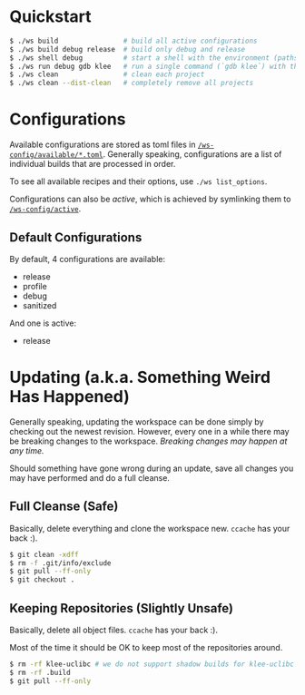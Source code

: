 # Quickstart

```bash
$ ./ws build                # build all active configurations
$ ./ws build debug release  # build only debug and release
$ ./ws shell debug          # start a shell with the environment (paths, etc.) set up for use of the debug configuration
$ ./ws run debug gdb klee   # run a single command (`gdb klee`) with the environment (paths, etc.) set up for use of the debug configuration
$ ./ws clean                # clean each project
$ ./ws clean --dist-clean   # completely remove all projects
```

# Configurations
Available configurations are stored as toml files in [`/ws-config/available/*.toml`](/ws-config/available). Generally speaking, configurations are a list of individual builds that are processed in order.

To see all available recipes and their options, use `./ws list_options`.

Configurations can also be *active*, which is achieved by symlinking them to [`/ws-config/active`](/ws-config/active).

## Default Configurations
By default, 4 configurations are available:
- release
- profile
- debug
- sanitized

And one is active:
- release

# Updating (a.k.a. Something Weird Has Happened)
Generally speaking, updating the workspace can be done simply by checking out the newest revision. However, every one in a while there may be breaking changes to the workspace. *Breaking changes may happen at any time.*

Should something have gone wrong during an update, save all changes you may have performed and do a full cleanse.

## Full Cleanse (Safe)
Basically, delete everything and clone the workspace new. `ccache` has your back :).

```bash
$ git clean -xdff
$ rm -f .git/info/exclude
$ git pull --ff-only
$ git checkout .
```

## Keeping Repositories (Slightly Unsafe)
Basically, delete all object files. `ccache` has your back :).

Most of the time it should be OK to keep most of the repositories around.

```bash
$ rm -rf klee-uclibc # we do not support shadow builds for klee-uclibc
$ rm -rf .build
$ git pull --ff-only
```
